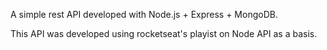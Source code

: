 A simple rest API  developed with Node.js + Express + MongoDB.

This API was developed using rocketseat's playist on Node API as a basis.
